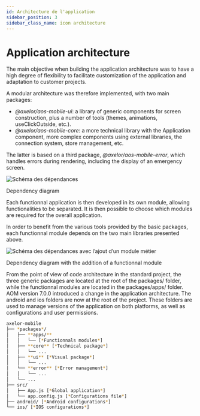 ```yaml
---
id: Architecture de l'application 
sidebar_position: 3
sidebar_class_name: icon architecture
---
```


# Application architecture

The main objective when building the application architecture was to have a high degree of flexibility to facilitate customization of the application and adaptation to customer projects.

A modular architecture was therefore implemented, with two main packages:

- *@axelor/aos-mobile-ui*: a library of generic components for screen construction, plus a number of tools (themes, animations, useClickOutside, etc.).
- *@axelor/aos-mobile-core*: a more technical library with the Application component, more complex components using external libraries, the connection system, store management, etc.

The latter is based on a third package, *@axelor/aos-mobile-error*, which handles errors during rendering, including the display of an emergency screen.

![Schéma des dépendances](/img/en/Schma_des_dpendances.png)

Dependency diagram

Each functionnal application is then developed in its own module, allowing functionalities to be separated. It is then possible to choose which modules are required for the overall application.

In order to benefit from the various tools provided by the basic packages, each functionnal module depends on the two main libraries presented above.

![Schéma des dépendances avec l’ajout d’un module métier](/img/en/Schma_des_dpendances_module_mtier.png)

Dependency diagram with the addition of a functionnal module

From the point of view of code architecture in the standard project, the three generic packages are located at the root of the packages/ folder, while the functionnal modules are located in the packages/apps/ folder. AOM version 7.0.0 introduced a change in the application architecture. The android and ios folders are now at the root of the project. These folders are used to manage versions of the application on both platforms, as well as configurations and user permissions.

```bash
axelor-mobile
├── *packages*/
│   ├── **apps/**
│   │   └── [*Functionnals modules*]
│   ├── **core** [*Technical package*]
│   │   └── ...
│   ├── **ui** [*Visual package*]
│   │   └── ...
│   └── **error** [*Error management*]
│   │   └── ...
│   └── ...
├── src/ 
│   ├── App.js [*Global application*]
│   └── app.config.js [*Configurations file*]
├── android/ [*Android configurations*]
└── ios/ [*IOS configurations*]
```
